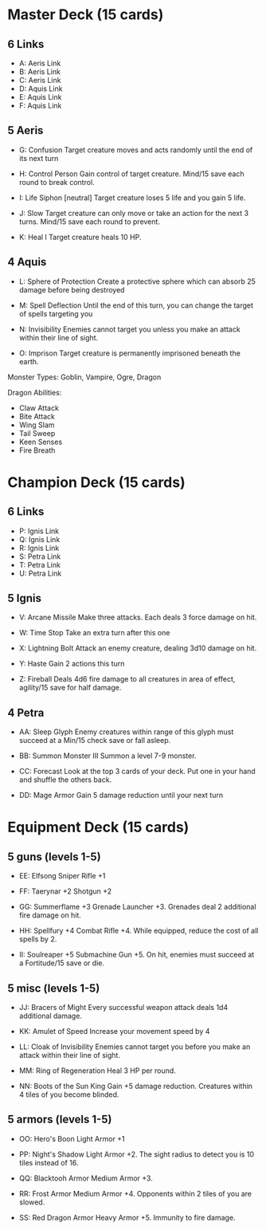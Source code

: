 # Master Deck (15 cards)

## 6 Links
* A: Aeris Link
* B: Aeris Link
* C: Aeris Link
* D: Aquis Link
* E: Aquis Link
* F: Aquis Link

## 5 Aeris
- G: Confusion
Target creature moves and acts randomly until the end of its next turn

- H: Control Person
Gain control of target creature. Mind/15 save each round to break control.

- I: Life Siphon [neutral]
Target creature loses 5 life and you gain 5 life.

- J: Slow
Target creature can only move or take an action for the next 3 turns. Mind/15 save each round to prevent.

- K: Heal I
Target creature heals 10 HP.

## 4 Aquis
- L: Sphere of Protection
Create a protective sphere which can absorb 25 damage before being destroyed

- M: Spell Deflection
Until the end of this turn, you can change the target of spells targeting you

- N: Invisibility
Enemies cannot target you unless you make an attack within their line of sight.

- O: Imprison
Target creature is permanently imprisoned beneath the earth.

Monster Types: Goblin, Vampire, Ogre, Dragon

Dragon Abilities:
- Claw Attack
- Bite Attack
- Wing Slam
- Tail Sweep
- Keen Senses
- Fire Breath

# Champion Deck (15 cards)

## 6 Links
* P: Ignis Link
* Q: Ignis Link
* R: Ignis Link
* S: Petra Link
* T: Petra Link
* U: Petra Link

## 5 Ignis
- V: Arcane Missile
Make three attacks. Each deals 3 force damage on hit.

- W: Time Stop
Take an extra turn after this one

- X: Lightning Bolt
Attack an enemy creature, dealing 3d10 damage on hit.

- Y: Haste
Gain 2 actions this turn

- Z: Fireball
Deals 4d6 fire damage to all creatures in area of effect, agility/15 save for half damage.

## 4 Petra
- AA: Sleep Glyph
Enemy creatures within range of this glyph must succeed at a Min/15 check save or fall asleep.

- BB: Summon Monster III
Summon a level 7-9 monster.

- CC: Forecast
Look at the top 3 cards of your deck. Put one in your hand and shuffle the others back.

- DD: Mage Armor
Gain 5 damage reduction until your next turn

# Equipment Deck (15 cards)
## 5 guns (levels 1-5)
* EE: Elfsong
Sniper Rifle +1

* FF: Taerynar +2
Shotgun +2

* GG: Summerflame +3
Grenade Launcher +3. Grenades deal 2 additional fire damage on hit.

* HH: Spellfury +4
Combat Rifle +4. While equipped, reduce the cost of all spells by 2.

* II: Soulreaper +5
Submachine Gun +5. On hit, enemies must succeed at a Fortitude/15 save or die.

## 5 misc (levels 1-5)
* JJ: Bracers of Might
Every successful weapon attack deals 1d4 additional damage.

* KK:  Amulet of Speed
Increase your movement speed by 4

* LL: Cloak of Invisibility
Enemies cannot target you before you make an attack within their line of sight.

* MM: Ring of Regeneration
Heal 3 HP per round.

* NN: Boots of the Sun King
Gain +5 damage reduction. Creatures within 4 tiles of you become blinded.

## 5 armors (levels 1-5)
* OO: Hero's Boon
Light Armor +1

* PP: Night's Shadow
Light Armor +2. The sight radius to detect you is 10 tiles instead of 16.

* QQ: Blacktooh Armor
Medium Armor +3.

* RR: Frost Armor
Medium Armor +4. Opponents within 2 tiles of you are slowed.

* SS: Red Dragon Armor
Heavy Armor +5. Immunity to fire damage.